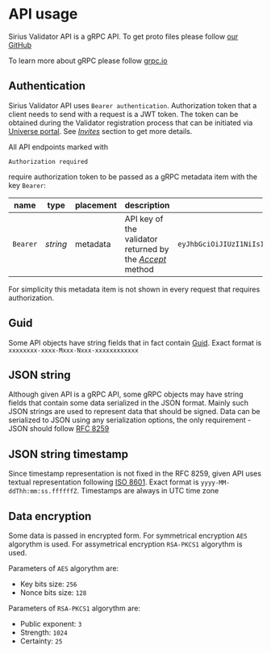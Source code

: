 # API usage

Sirius Validator API is a gRPC API. To get proto files please follow [our GitHub](https://github.com/swisschain/Sirius.ValidatorApi.Docs/tree/master/.proto)

To learn more about gRPC please follow [grpc.io](https://grpc.io)

## Authentication

Sirius Validator API uses `Bearer authentication`. Authorization token that a client needs to send with a request is a JWT token.
The token can be obtained during the Validator registration process that can be initiated via [Universe portal](https://universe.swisschain.io).
See *[Invites](#invites)* section to get more details.

All API endpoints marked with

`Authorization required`

require authorization token to be passed as a gRPC metadata item with the key `Bearer`:

name | type | placement | description | example
---- | ---- | --------- | ----------- | -------
`Bearer` | *string* | metadata | API key of the validator returned by the *[Accept](#invites-accept-an-invitation)* method | `eyJhbGciOiJIUzI1NiIsInR5cCI6IkpXVCJ9.eyJ2YWxpZGF0b3ItaWQiOiI3MDEwMDAwMTUiLCJuYmYiOjE2NjcyNDQyNzEsImV4cCI6MTY5ODc4MDI3MSwiaWF0IjoxNjY3MjQ0MjcxLCJhdWQiOiJzaXJpdXMuc3dpc3NjaGFpbi5pbyJ9.QkhXNhb3EVyoO7KRb2jiWDQV0gWjASCyhMXsPl5i9g8`

For simplicity this metadata item is not shown in every request that requires authorization.

## Guid

Some API objects have string fields that in fact contain [Guid](http://guid.one/guid). Exact format is `xxxxxxxx-xxxx-Mxxx-Nxxx-xxxxxxxxxxxx`

## JSON string

Although given API is a gRPC API, some gRPC objects may have string fields that contain some data serialized in the JSON format. Mainly such JSON strings are used
to represent data that should be signed. Data can be serialized to JSON using any serialization options, the only requirement - JSON should follow [RFC 8259](https://datatracker.ietf.org/doc/rfc8259)

## JSON string timestamp

Since timestamp representation is not fixed in the RFC 8259, given API uses textual representation following [ISO 8601](https://en.wikipedia.org/wiki/ISO_8601). Exact format is `yyyy-MM-ddThh:mm:ss.ffffffZ`. Timestamps are always in UTC time zone

## Data encryption

Some data is passed in encrypted form. For symmetrical encryption `AES` algorythm is used. For assymetrical encryption `RSA-PKCS1` algorythm is used.

Parameters of `AES` algorythm are:

* Key bits size: `256`
* Nonce bits size: `128`

Parameters of `RSA-PKCS1` algorythm are:

* Public exponent: `3`
* Strength: `1024`
* Certainty: `25`